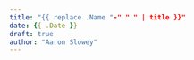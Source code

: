 ```yaml
---
title: "{{ replace .Name "-" " " | title }}"
date: {{ .Date }}
draft: true
author: "Aaron Slowey"
---
```


